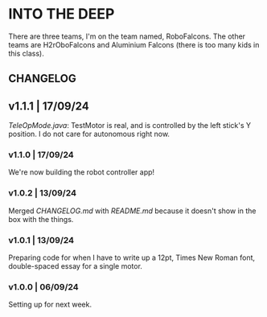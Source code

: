 # INTO THE DEEP

There are three teams, I'm on the team named, RoboFalcons.
The other teams are H2rOboFalcons and Aluminium Falcons (there is too many kids in this class).

## CHANGELOG

## v1.1.1 | 17/09/24

*TeleOpMode.java*: TestMotor is real, and is controlled by the left stick's Y position.
I do not care for autonomous right now.

### v1.1.0 | 17/09/24

We're now building the robot controller app!

### v1.0.2 | 13/09/24

Merged *CHANGELOG.md* with *README.md* because it doesn't show in the box with the things.

### v1.0.1 | 13/09/24

Preparing code for when I have to write up a 12pt, Times New Roman font, double-spaced essay for a single motor.

### v1.0.0 | 06/09/24

Setting up for next week.
